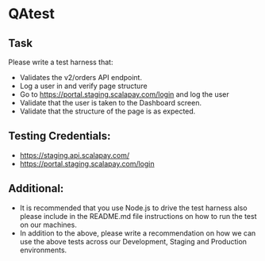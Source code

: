 # QAtest

## Task

Please write a test harness that:
- Validates the v2/orders API endpoint.
- Log a user in and verify page structure
- Go to https://portal.staging.scalapay.com/login and log the user
- Validate that the user is taken to the Dashboard screen.
- Validate that the structure of the page is as expected.

## Testing Credentials:

- https://staging.api.scalapay.com/
- https://portal.staging.scalapay.com/login


## Additional:

- It is recommended that you use Node.js to drive the test harness also please include in the README.md file instructions on how to run the test on our machines.
- In addition to the above, please write a recommendation on how we can use the above tests across our Development, Staging and Production environments.

